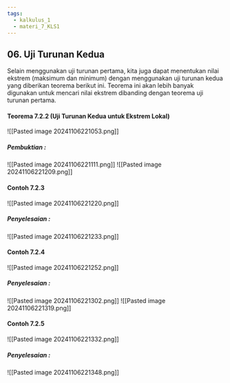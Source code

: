 ```yaml
---
tags:
  - kalkulus_1
  - materi_7_KLS1
---
```

## 06. Uji Turunan Kedua

Selain menggunakan uji turunan pertama, kita juga dapat menentukan nilai ekstrem (maksimum dan minimum) dengan menggunakan uji turunan kedua yang diberikan teorema berikut ini. Teorema ini akan lebih banyak digunakan untuk mencari nilai ekstrem dibanding dengan teorema uji turunan pertama.

#### Teorema 7.2.2 (Uji Turunan Kedua untuk Ekstrem Lokal)

![[Pasted image 20241106221053.png]]

##### Pembuktian : 

![[Pasted image 20241106221111.png]]
![[Pasted image 20241106221209.png]]

#### Contoh 7.2.3

![[Pasted image 20241106221220.png]]

##### Penyelesaian : 

![[Pasted image 20241106221233.png]]

#### Contoh 7.2.4

![[Pasted image 20241106221252.png]]

##### Penyelesaian : 

![[Pasted image 20241106221302.png]]
![[Pasted image 20241106221319.png]]


#### Contoh 7.2.5

![[Pasted image 20241106221332.png]]

##### Penyelesaian : 

![[Pasted image 20241106221348.png]]

